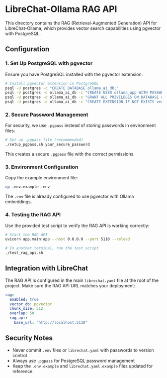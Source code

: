 # LibreChat-Ollama RAG API

This directory contains the RAG (Retrieval-Augmented Generation) API for LibreChat-Ollama, which provides vector search capabilities using pgvector with PostgreSQL.

## Configuration

### 1. Set Up PostgreSQL with pgvector

Ensure you have PostgreSQL installed with the pgvector extension:

```bash
# Install pgvector extension in PostgreSQL
psql -U postgres -c "CREATE DATABASE ollama_ai_db;"
psql -U postgres -d ollama_ai_db -c "CREATE USER ollama_app WITH PASSWORD 'your_secure_password';"
psql -U postgres -d ollama_ai_db -c "GRANT ALL PRIVILEGES ON DATABASE ollama_ai_db TO ollama_app;"
psql -U postgres -d ollama_ai_db -c "CREATE EXTENSION IF NOT EXISTS vector;"
```

### 2. Secure Password Management

For security, we use `.pgpass` instead of storing passwords in environment files:

```bash
# Set up .pgpass file (recommended)
./setup_pgpass.sh your_secure_password
```

This creates a secure `.pgpass` file with the correct permissions.

### 3. Environment Configuration

Copy the example environment file:

```bash
cp .env.example .env
```

The `.env` file is already configured to use pgvector with Ollama embeddings.

### 4. Testing the RAG API

Use the provided test script to verify the RAG API is working correctly:

```bash
# Start the RAG API
uvicorn app.main:app --host 0.0.0.0 --port 5110 --reload

# In another terminal, run the test script
./test_rag_api.sh
```

## Integration with LibreChat

The RAG API is configured in the main `librechat.yaml` file at the root of the project. Make sure the RAG API URL matches your deployment:

```yaml
rag:
  enabled: true
  vector_db: pgvector
  chunk_size: 512
  overlap: 50
  rag_api:
    base_url: "http://localhost:5110"
```

## Security Notes

- Never commit `.env` files or `librechat.yaml` with passwords to version control
- Always use `.pgpass` for PostgreSQL password management
- Keep the `.env.example` and `librechat.yaml.example` files updated for reference
